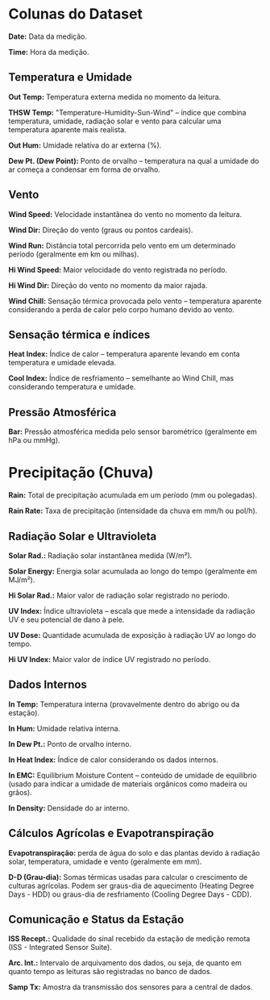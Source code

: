 # Colunas do Dataset

**Date:** Data da medição.

**Time:** Hora da medição.

## Temperatura e Umidade

**Out Temp:** Temperatura externa medida no momento da leitura.

**THSW Temp:** "Temperature-Humidity-Sun-Wind" – índice que combina temperatura, umidade, radiação solar e vento para calcular uma temperatura aparente mais realista.

**Out Hum:** Umidade relativa do ar externa (%).

**Dew Pt. (Dew Point):** Ponto de orvalho – temperatura na qual a umidade do ar começa a condensar em forma de orvalho.

## Vento
**Wind Speed:** Velocidade instantânea do vento no momento da leitura.

**Wind Dir:** Direção do vento (graus ou pontos cardeais).

**Wind Run:** Distância total percorrida pelo vento em um determinado período (geralmente em km ou milhas).

**Hi Wind Speed:** Maior velocidade do vento registrada no período.

**Hi Wind Dir:** Direção do vento no momento da maior rajada.

**Wind Chill:** Sensação térmica provocada pelo vento – temperatura aparente considerando a perda de calor pelo corpo humano devido ao vento.

## Sensação térmica e índices

**Heat Index:** Índice de calor – temperatura aparente levando em conta temperatura e umidade elevada.

**Cool Index:** Índice de resfriamento – semelhante ao Wind Chill, mas considerando temperatura e umidade.

## Pressão Atmosférica

**Bar:** Pressão atmosférica medida pelo sensor barométrico (geralmente em hPa ou mmHg).

# Precipitação (Chuva)

**Rain:** Total de precipitação acumulada em um período (mm ou polegadas).

**Rain Rate:** Taxa de precipitação (intensidade da chuva em mm/h ou pol/h).

## Radiação Solar e Ultravioleta

**Solar Rad.:** Radiação solar instantânea medida (W/m²).

**Solar Energy:** Energia solar acumulada ao longo do tempo (geralmente em MJ/m²).

**Hi Solar Rad.:** Maior valor de radiação solar registrado no período.

**UV Index:** Índice ultravioleta – escala que mede a intensidade da radiação UV e seu potencial de dano à pele.

**UV Dose:** Quantidade acumulada de exposição à radiação UV ao longo do tempo.

**Hi UV Index:** Maior valor de índice UV registrado no período.

## Dados Internos

**In Temp:** Temperatura interna (provavelmente dentro do abrigo ou da estação).

**In Hum:** Umidade relativa interna.

**In Dew Pt.:** Ponto de orvalho interno.

**In Heat Index:** Índice de calor considerando os dados internos.

**In EMC:** Equilibrium Moisture Content – conteúdo de umidade de equilíbrio (usado para indicar a umidade de materiais orgânicos como madeira ou grãos).

**In Density:** Densidade do ar interno.

## Cálculos Agrícolas e Evapotranspiração

**Evapotranspiração:** perda de água do solo e das plantas devido à radiação solar, temperatura, umidade e vento (geralmente em mm).

**D-D (Grau-dia):** Somas térmicas usadas para calcular o crescimento de culturas agrícolas. Podem ser graus-dia de aquecimento (Heating Degree Days - HDD) ou graus-dia de resfriamento (Cooling Degree Days - CDD).

## Comunicação e Status da Estação

**ISS Recept.:** Qualidade do sinal recebido da estação de medição remota (ISS - Integrated Sensor Suite).

**Arc. Int.:** Intervalo de arquivamento dos dados, ou seja, de quanto em quanto tempo as leituras são registradas no banco de dados.

**Samp Tx:** Amostra da transmissão dos sensores para a central de dados.